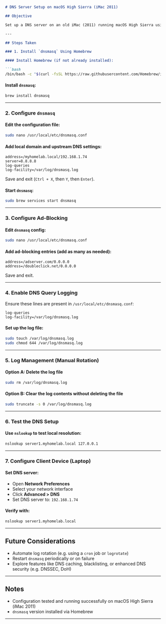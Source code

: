 ```markdown
# DNS Server Setup on macOS High Sierra (iMac 2011)

## Objective

Set up a DNS server on an old iMac (2011) running macOS High Sierra using `dnsmasq` to manage local domain resolution and ad-blocking for devices on your home network.

---

## Steps Taken

### 1. Install `dnsmasq` Using Homebrew

#### Install Homebrew (if not already installed):

```bash
/bin/bash -c "$(curl -fsSL https://raw.githubusercontent.com/Homebrew/install/HEAD/install.sh)"
```

#### Install `dnsmasq`:

```bash
brew install dnsmasq
```

---

### 2. Configure `dnsmasq`

#### Edit the configuration file:

```bash
sudo nano /usr/local/etc/dnsmasq.conf
```

#### Add local domain and upstream DNS settings:

```
address=/myhomelab.local/192.168.1.74
server=8.8.8.8
log-queries
log-facility=/var/log/dnsmasq.log
```

Save and exit (`Ctrl + X`, then `Y`, then `Enter`).

#### Start `dnsmasq`:

```bash
sudo brew services start dnsmasq
```

---

### 3. Configure Ad-Blocking

#### Edit `dnsmasq` config:

```bash
sudo nano /usr/local/etc/dnsmasq.conf
```

#### Add ad-blocking entries (add as many as needed):

```
address=/adserver.com/0.0.0.0
address=/doubleclick.net/0.0.0.0
```

Save and exit.

---

### 4. Enable DNS Query Logging

Ensure these lines are present in `/usr/local/etc/dnsmasq.conf`:

```
log-queries
log-facility=/var/log/dnsmasq.log
```

#### Set up the log file:

```bash
sudo touch /var/log/dnsmasq.log
sudo chmod 644 /var/log/dnsmasq.log
```

---

### 5. Log Management (Manual Rotation)

#### Option A: Delete the log file

```bash
sudo rm /var/log/dnsmasq.log
```

#### Option B: Clear the log contents without deleting the file

```bash
sudo truncate -s 0 /var/log/dnsmasq.log
```

---

### 6. Test the DNS Setup

#### Use `nslookup` to test local resolution:

```bash
nslookup server1.myhomelab.local 127.0.0.1
```

---

### 7. Configure Client Device (Laptop)

#### Set DNS server:

- Open **Network Preferences**
- Select your network interface
- Click **Advanced > DNS**
- Set DNS server to: `192.168.1.74`

#### Verify with:

```bash
nslookup server1.myhomelab.local
```

---

## Future Considerations

- Automate log rotation (e.g. using a `cron` job or `logrotate`)
- Restart `dnsmasq` periodically or on failure
- Explore features like DNS caching, blacklisting, or enhanced DNS security (e.g. DNSSEC, DoH)

---

## Notes

- Configuration tested and running successfully on macOS High Sierra (iMac 2011)
- `dnsmasq` version installed via Homebrew

---
```
